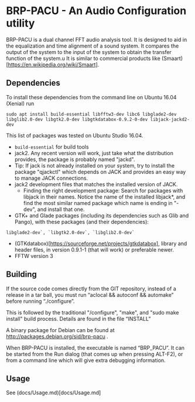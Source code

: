 # BRP-PACU - An Audio Configuration utility
BRP-PACU is a dual channel FFT audio analysis tool. It is designed to aid in the equalization and time alignment of a sound system. It compares the output of the system to the input of the system to obtain the transfer function of the system.u It is similar to commercial products like (Smaart)[https://en.wikipedia.org/wiki/Smaart].

## Dependencies
To install these dependencies from the command line on Ubuntu 16.04 (Xenial) run  
```
sudo apt install build-essential libfftw3-dev libc6 libglade2-dev libglib2.0-dev libgtk2.0-dev libgtkdatabox-0.9.2-0-dev libjack-jackd2-dev
```
This list of packages was tested on Ubuntu Studio 16.04.

* `build-essential` for build tools
* jack2. Any recent version will work, just take what the distribution provides, the package is probably named "jackd".  
 * Tip: If jack is not already installed on your system, try to install the package "qjackctl" which depends on JACK and provides an easy way to manage JACK connections.
* jack2 development files that matches the installed version of JACK.
  * Finding the right development package: Search for packages with libjack in their names. Notice the name of the installed libjack*, and find the most similar named package which name is ending in "-dev", and install that one.
* GTK+ and Glade packages (including its dependencies such as Glib and Pango), with these packages (and their dependencies):  
```
libglade2-dev`, `libgtk2.0-dev`, `libglib2.0-dev`
```
* (GTKdatabox)[https://sourceforge.net/projects/gtkdatabox], library and header files, in version 0.9.1-1 (that will work) or preferable newer.
* FFTW version 3

## Building

If the source code comes directly from the GIT repository, instead of a release in a tar ball, you must run “aclocal && autoconf && automake” before running “./configure”.

This is followed by the traditional "/configure", "make", and "sudo make install" build process. Details are found in the file “INSTALL”

A binary package for Debian can be found at http://packages.debian.org/sid/brp-pacu .

When BRP-PACU is installed, the executable is named “BRP_PACU”. It can be started from the Run dialog (that comes up when pressing ALT-F2), or from a command line which will give extra debugging information.

## Usage
See (docs/Usage.md)[docs/Usage.md]
